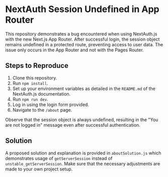 # NextAuth Session Undefined in App Router

This repository demonstrates a bug encountered when using NextAuth.js with the new Next.js App Router.  After successful login, the session object remains undefined in a protected route, preventing access to user data.  The issue only occurs in the App Router and not with the Pages Router.

## Steps to Reproduce

1. Clone this repository.
2. Run `npm install`.
3. Set up your environment variables as detailed in the `README.md` of the NextAuth.js documentation.
4. Run `npm run dev`.
5. Log in using the login form provided.
6. Navigate to the `/about` page.

Observe that the session object is always undefined, resulting in the "You are not logged in" message even after successful authentication.

## Solution

A proposed solution and explanation is provided in `aboutSolution.js` which demonstrates usage of `getServerSession` instead of `unstable_getServerSession`.  Make sure that the necessary adjustments are made to your own project setup.